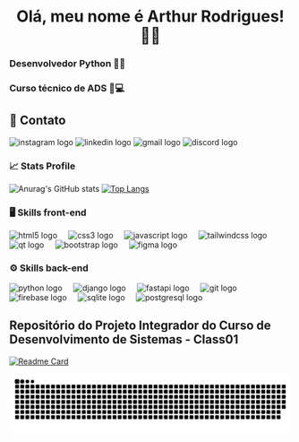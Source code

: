 <div align="center">
  <h1>Olá, meu nome é Arthur Rodrigues! 🙋‍♂️</h1>
</div>

<h3>Desenvolvedor Python 👨‍💻</h3>

<h3>Curso técnico de ADS 📝💻</h3>

## 📱 Contato

<div align="left">
  <a href="https://instagram.com/tuts_rodrigues" style="text-decoration: none">
    <img src="https://raw.githubusercontent.com/maurodesouza/profile-readme-generator/master/src/assets/icons/social/instagram/default.svg" width="52" height="40" alt="instagram logo"  />
  </a>
  <a href="https://www.linkedin.com/in/arthur-rodrigues-248758269/" style="text-decoration: none">
    <img src="https://raw.githubusercontent.com/maurodesouza/profile-readme-generator/master/src/assets/icons/social/linkedin/default.svg" width="52" height="40" alt="linkedin logo"  />
  </a>
  <a href="mailto:arthur.devti@gmail.com" style="text-decoration: none">
    <img src="https://raw.githubusercontent.com/maurodesouza/profile-readme-generator/master/src/assets/icons/social/gmail/default.svg" width="52" height="40" alt="gmail logo"  />
  </a>
  <a href="#" style="text-decoration: none">
    <img src="https://raw.githubusercontent.com/maurodesouza/profile-readme-generator/master/src/assets/icons/social/discord/default.svg" width="52" height="40" alt="discord logo"  />
  </a>
</div>

###

### 📈 Stats Profile

![Anurag's GitHub stats](https://github-readme-stats.vercel.app/api?username=Tuts9&count_private=True&show_icons=true&theme=github_dark&hide=issues,contribs&rank_icon=github&include_all_commits=True)
[![Top Langs](https://github-readme-stats.vercel.app/api/top-langs/?username=Tuts9&theme=github_dark&layout=compact)](https://github.com/anuraghazra/github-readme-stats)

###

### 🖥️ Skills front-end

<div align="left">
  <img src="https://cdn.jsdelivr.net/gh/devicons/devicon/icons/html5/html5-original.svg" height="40" alt="html5 logo"  />
  <img width="12" />
  <img src="https://cdn.jsdelivr.net/gh/devicons/devicon/icons/css3/css3-original.svg" height="40" alt="css3 logo"  />
  <img width="12" />
  <img src="https://cdn.jsdelivr.net/gh/devicons/devicon/icons/javascript/javascript-original.svg" height="40" alt="javascript logo"  />
  <img width="12" />
  <img src="https://cdn.jsdelivr.net/gh/devicons/devicon/icons/tailwindcss/tailwindcss-original-wordmark.svg" height="40" alt="tailwindcss logo"  />
  <img width="12" />
  <img src="https://cdn.jsdelivr.net/gh/devicons/devicon/icons/qt/qt-original.svg" height="40" alt="qt logo"  />
  <img width="12" />
  <img src="https://cdn.jsdelivr.net/gh/devicons/devicon/icons/bootstrap/bootstrap-original.svg" height="40" alt="bootstrap logo"  />
  <img width="12" />
  <img src="https://cdn.jsdelivr.net/gh/devicons/devicon/icons/figma/figma-original.svg" height="40" alt="figma logo"  />
</div>

###

### ⚙️ Skills back-end

<div align="left">
  <img src="https://cdn.jsdelivr.net/gh/devicons/devicon/icons/python/python-original.svg" height="40" alt="python logo"  />
  <img width="12" />
  <img src="https://cdn.jsdelivr.net/gh/devicons/devicon/icons/django/django-plain.svg" height="40" alt="django logo"  />
  <img width="12" />
  <img src="https://cdn.jsdelivr.net/gh/devicons/devicon/icons/fastapi/fastapi-original.svg" height="40" alt="fastapi logo"  />
  <img width="12" />
  <img src="https://cdn.jsdelivr.net/gh/devicons/devicon/icons/git/git-original.svg" height="40" alt="git logo"  />
  <img width="12" />
  <img src="https://cdn.jsdelivr.net/gh/devicons/devicon/icons/firebase/firebase-plain.svg" height="40" alt="firebase logo"  />
  <img width="12" />
  <img src="https://cdn.jsdelivr.net/gh/devicons/devicon/icons/sqlite/sqlite-original.svg" height="40" alt="sqlite logo"  />
  <img width="12" />
  <img src="https://cdn.jsdelivr.net/gh/devicons/devicon/icons/postgresql/postgresql-original.svg" height="40" alt="postgresql logo"  />
</div>

###



## Repositório do Projeto Integrador do Curso de Desenvolvimento de Sistemas - Class01

[![Readme Card](https://github-readme-stats.vercel.app/api/pin/?username=Tuts9&repo=Projeto-Integrador&theme=github_dark&show_owner=True)](https://github.com/Tuts9/Projeto-Integrador)

<picture>
  <source media="(prefers-color-scheme: dark)" srcset="https://github.com/Tuts9/Tuts9/blob/output/github-contribution-grid-snake.svg" />
  <source media="(prefers-color-scheme: light)" srcset="[github-snake.svg](https://github.com/Tuts9/Tuts9/blob/output/github-contribution-grid-snake.svg)" />
  <img alt="github-snake" src="https://github.com/Tuts9/Tuts9/blob/output/github-contribution-grid-snake.svg" />
</picture>


